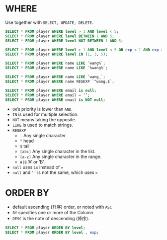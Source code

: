 # WHERE
Use together with `SELECT, UPDATE, DELETE`.
```SQL
SELECT * FROM player WHERE level > 1 AND level < 5;
SELECT * FROM player WHERE level BETWEEN 1 AND 5;
SELECT * FROM player WHERE level NOT BETWEEN 1 AND 5;

SELECT * FROM player WHERE level > 1 AND level < 5 OR exp < 1 AND exp > 5;
SELECT * FROM player WHERE level IN (1, 3, 5);

SELECT * FROM player WHERE name LIKE `wang%`;
SELECT * FROM player WHERE name LIKE `%wang%`;

SELECT * FROM player WHERE name LIKE `wang_`;
SELECT * FROM player WHERE name REGEXP `^wang.$`;

SELECT * FROM player WHERE email is null;
SELECT * FROM player WHERE email = ‘’;
SELECT * FROM player WHERE email is NOT null;
```
- `OR`’s priority is lower than `AND`.
- `IN` is used for multiple selection.
- `NOT` means taking the opposite.
- `LIKE` is used to match strings.
- `REGEXP`
	- `.` Any single character
	- `^` head
	- `$` tail
	- `[abc]` Any single character in the list.
	- `[a-z]` Any single character in the range.
	- `A|B` ’A’ or ’B’.
- `null` uses `is` instead of `=`
- `null` and `’’` is not the same, which uses `=`
# ORDER BY
- default ascending (升序) order, or noted with `ASC`
- `BY` specifies one or more of the Column
- `DESC` is the note of descending (降序).
```SQL
SELECT * FROM player ORDER BY level;
SELECT * FROM player ORDER BY level , exp;
```